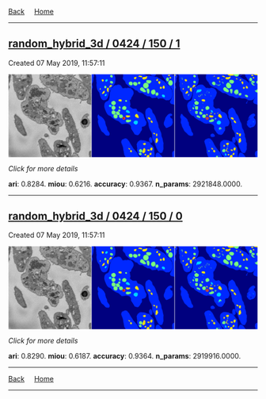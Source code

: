 
[Back](..)&nbsp;&nbsp;&nbsp;&nbsp;&nbsp;[Home](https://leapmanlab.github.io/snapshots)

---

<div class="summary"><a href="1"><h2>random_hybrid_3d / 0424 / 150 / 1</h2></a><p>Created 07 May 2019, 11:57:11
</p><a href="1"><img src="1/media/summary.png" align="center"></a><p>
<i>Click for more details</i>
</p></div>

**ari**: 0.8284. **miou**: 0.6216. **accuracy**: 0.9367. **n_params**: 2921848.0000. 

---

<div class="summary"><a href="0"><h2>random_hybrid_3d / 0424 / 150 / 0</h2></a><p>Created 07 May 2019, 11:57:11
</p><a href="0"><img src="0/media/summary.png" align="center"></a><p>
<i>Click for more details</i>
</p></div>

**ari**: 0.8290. **miou**: 0.6187. **accuracy**: 0.9364. **n_params**: 2919916.0000. 

---

[Back](..)&nbsp;&nbsp;&nbsp;&nbsp;&nbsp;[Home](https://leapmanlab.github.io/snapshots)

---
